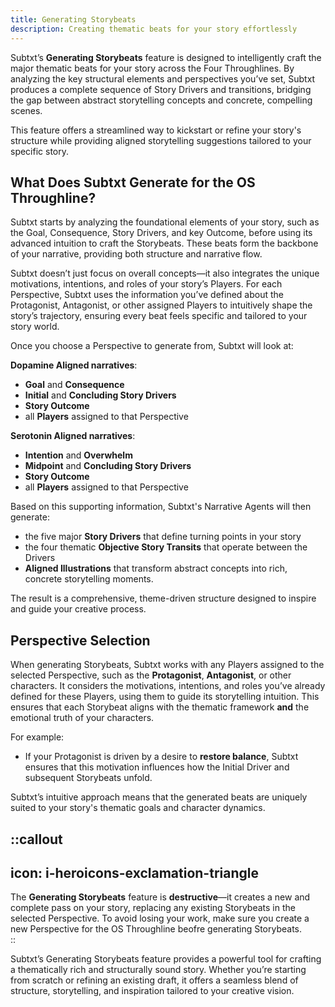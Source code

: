 ```yaml
---
title: Generating Storybeats
description: Creating thematic beats for your story effortlessly
---
```


Subtxt’s **Generating Storybeats** feature is designed to intelligently craft the major thematic beats for your story across the Four Throughlines. By analyzing the key structural elements and perspectives you’ve set, Subtxt produces a complete sequence of Story Drivers and transitions, bridging the gap between abstract storytelling concepts and concrete, compelling scenes.  

This feature offers a streamlined way to kickstart or refine your story's structure while providing aligned storytelling suggestions tailored to your specific story.  

## What Does Subtxt Generate for the OS Throughline?   

Subtxt starts by analyzing the foundational elements of your story, such as the Goal, Consequence, Story Drivers, and key Outcome, before using its advanced intuition to craft the Storybeats. These beats form the backbone of your narrative, providing both structure and narrative flow. 

Subtxt doesn’t just focus on overall concepts—it also integrates the unique motivations, intentions, and roles of your story’s Players. For each Perspective, Subtxt uses the information you’ve defined about the Protagonist, Antagonist, or other assigned Players to intuitively shape the story’s trajectory, ensuring every beat feels specific and tailored to your story world.  

Once you choose a Perspective to generate from, Subtxt will look at:

**Dopamine Aligned narratives**:
- **Goal** and **Consequence**
- **Initial** and **Concluding Story Drivers**
- **Story Outcome**
- all **Players** assigned to that Perspective

**Serotonin Aligned narratives**:
- **Intention** and **Overwhelm**
- **Midpoint** and **Concluding Story Drivers**
- **Story Outcome**
- all **Players** assigned to that Perspective

Based on this supporting information, Subtxt's Narrative Agents will then generate:

- the five major **Story Drivers** that define turning points in your story
- the four thematic **Objective Story Transits** that operate between the Drivers  
- **Aligned Illustrations** that transform abstract concepts into rich, concrete storytelling moments.  

The result is a comprehensive, theme-driven structure designed to inspire and guide your creative process.  

## Perspective Selection  

When generating Storybeats, Subtxt works with any Players assigned to the selected Perspective, such as the **Protagonist**, **Antagonist**, or other characters. It considers the motivations, intentions, and roles you’ve already defined for these Players, using them to guide its storytelling intuition. This ensures that each Storybeat aligns with the thematic framework **and** the emotional truth of your characters.  

For example:  
- If your Protagonist is driven by a desire to **restore balance**, Subtxt ensures that this motivation influences how the Initial Driver and subsequent Storybeats unfold.  

Subtxt’s intuitive approach means that the generated beats are uniquely suited to your story's thematic goals and character dynamics.

::callout  
---  
icon: i-heroicons-exclamation-triangle  
---  
The **Generating Storybeats** feature is **destructive**—it creates a new and complete pass on your story, replacing any existing Storybeats in the selected Perspective. To avoid losing your work, make sure you create a new Perspective for the OS Throughline beofre generating Storybeats.   
::

Subtxt’s Generating Storybeats feature provides a powerful tool for crafting a thematically rich and structurally sound story. Whether you’re starting from scratch or refining an existing draft, it offers a seamless blend of structure, storytelling, and inspiration tailored to your creative vision.
